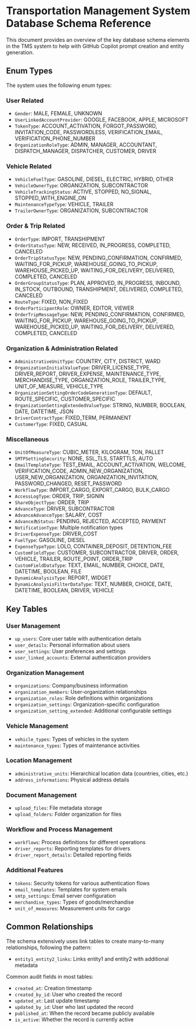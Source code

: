 # Transportation Management System Database Schema Reference

This document provides an overview of the key database schema elements in the TMS system to help with GitHub Copilot prompt creation and entity generation.

## Enum Types

The system uses the following enum types:

### User Related

- `Gender`: MALE, FEMALE, UNKNOWN
- `UserLinkedAccountProvider`: GOOGLE, FACEBOOK, APPLE, MICROSOFT
- `TokenType`: ACCOUNT_ACTIVATION, FORGOT_PASSWORD, INVITATION_CODE, PASSWORDLESS, VERIFICATION_EMAIL, VERIFICATION_PHONE_NUMBER
- `OrganizationRoleType`: ADMIN, MANAGER, ACCOUNTANT, DISPATCH_MANAGER, DISPATCHER, CUSTOMER, DRIVER

### Vehicle Related

- `VehicleFuelType`: GASOLINE, DIESEL, ELECTRIC, HYBRID, OTHER
- `VehicleOwnerType`: ORGANIZATION, SUBCONTRACTOR
- `VehicleTrackingStatus`: ACTIVE, STOPPED, NO_SIGNAL, STOPPED_WITH_ENGINE_ON
- `MaintenanceTypeType`: VEHICLE, TRAILER
- `TrailerOwnerType`: ORGANIZATION, SUBCONTRACTOR

### Order & Trip Related

- `OrderType`: IMPORT, TRANSHIPMENT
- `OrderStatusType`: NEW, RECEIVED, IN_PROGRESS, COMPLETED, CANCELED
- `OrderTripStatusType`: NEW, PENDING_CONFIRMATION, CONFIRMED, WAITING_FOR_PICKUP, WAREHOUSE_GOING_TO_PICKUP, WAREHOUSE_PICKED_UP, WAITING_FOR_DELIVERY, DELIVERED, COMPLETED, CANCELED
- `OrderGroupStatusType`: PLAN, APPROVED, IN_PROGRESS, INBOUND, IN_STOCK, OUTBOUND, TRANSHIPMENT, DELIVERED, COMPLETED, CANCELED
- `RouteType`: FIXED, NON_FIXED
- `OrderParticipantRole`: OWNER, EDITOR, VIEWER
- `OrderTripMessageType`: NEW, PENDING_CONFIRMATION, CONFIRMED, WAITING_FOR_PICKUP, WAREHOUSE_GOING_TO_PICKUP, WAREHOUSE_PICKED_UP, WAITING_FOR_DELIVERY, DELIVERED, COMPLETED, CANCELED

### Organization & Administration Related

- `AdministrativeUnitType`: COUNTRY, CITY, DISTRICT, WARD
- `OrganizationInitialValueType`: DRIVER_LICENSE_TYPE, DRIVER_REPORT, DRIVER_EXPENSE, MAINTENANCE_TYPE, MERCHANDISE_TYPE, ORGANIZATION_ROLE, TRAILER_TYPE, UNIT_OF_MEASURE, VEHICLE_TYPE
- `OrganizationSettingOrderCodeGenerationType`: DEFAULT, ROUTE_SPECIFIC, CUSTOMER_SPECIFIC
- `OrganizationSettingExtendedValueType`: STRING, NUMBER, BOOLEAN, DATE, DATETIME, JSON
- `DriverContractType`: FIXED_TERM, PERMANENT
- `CustomerType`: FIXED, CASUAL

### Miscellaneous

- `UnitOfMeasureType`: CUBIC_METER, KILOGRAM, TON, PALLET
- `SMTPSettingSecurity`: NONE, SSL_TLS, STARTTLS, AUTO
- `EmailTemplateType`: TEST_EMAIL, ACCOUNT_ACTIVATION, WELCOME, VERIFICATION_CODE, ADMIN_NEW_ORGANIZATION, USER_NEW_ORGANIZATION, ORGANIZATION_INVITATION, PASSWORD_CHANGED, RESET_PASSWORD
- `WorkflowType`: IMPORT_CARGO, EXPORT_CARGO, BULK_CARGO
- `AccessLogType`: ORDER, TRIP, SIGNIN
- `ShareObjectType`: ORDER, TRIP
- `AdvanceType`: DRIVER, SUBCONTRACTOR
- `AdvanceAdvanceType`: SALARY, COST
- `Advance為Status`: PENDING, REJECTED, ACCEPTED, PAYMENT
- `NotificationType`: Multiple notification types
- `DriverExpenseType`: DRIVER_COST
- `FuelType`: GASOLINE, DIESEL
- `ExpenseTypeType`: LOLO, CONTAINER_DEPOSIT, DETENTION_FEE
- `CustomFieldType`: CUSTOMER, SUBCONTRACTOR, DRIVER, ORDER, VEHICLE, TRAILER, ROUTE_POINT, ORDER_TRIP
- `CustomFieldDataType`: TEXT, EMAIL, NUMBER, CHOICE, DATE, DATETIME, BOOLEAN, FILE
- `DynamicAnalysisType`: REPORT, WIDGET
- `DynamicAnalysisFilterDataType`: TEXT, NUMBER, CHOICE, DATE, DATETIME, BOOLEAN, DRIVER, VEHICLE

## Key Tables

### User Management

- `up_users`: Core user table with authentication details
- `user_details`: Personal information about users
- `user_settings`: User preferences and settings
- `user_linked_accounts`: External authentication providers

### Organization Management

- `organizations`: Company/business information
- `organization_members`: User-organization relationships
- `organization_roles`: Role definitions within organizations
- `organization_settings`: Organization-specific configuration
- `organization_setting_extended`: Additional configurable settings

### Vehicle Management

- `vehicle_types`: Types of vehicles in the system
- `maintenance_types`: Types of maintenance activities

### Location Management

- `administrative_units`: Hierarchical location data (countries, cities, etc.)
- `address_informations`: Physical address details

### Document Management

- `upload_files`: File metadata storage
- `upload_folders`: Folder organization for files

### Workflow and Process Management

- `workflows`: Process definitions for different operations
- `driver_reports`: Reporting templates for drivers
- `driver_report_details`: Detailed reporting fields

### Additional Features

- `tokens`: Security tokens for various authentication flows
- `email_templates`: Templates for system emails
- `smtp_settings`: Email server configuration
- `merchandise_types`: Types of goods/merchandise
- `unit_of_measures`: Measurement units for cargo

## Common Relationships

The schema extensively uses link tables to create many-to-many relationships, following the pattern:

- `entity1_entity2_links`: Links entity1 and entity2 with additional metadata

Common audit fields in most tables:

- `created_at`: Creation timestamp
- `created_by_id`: User who created the record
- `updated_at`: Last update timestamp
- `updated_by_id`: User who last updated the record
- `published_at`: When the record became publicly available
- `is_active`: Whether the record is currently active

